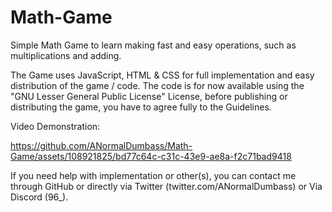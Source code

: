 # Math-Game
Simple Math Game to learn making fast and easy operations, such as multiplications and adding.

The Game uses JavaScript, HTML & CSS for full implementation and easy distribution of the game / code. The code is for now available using the "GNU Lesser General Public License" License, before publishing or distributing the game, you have to agree fully to the Guidelines.

 Video Demonstration: 

https://github.com/ANormalDumbass/Math-Game/assets/108921825/bd77c64c-c31c-43e9-ae8a-f2c71bad9418

If you need help with implementation or other(s), you can contact me through GitHub or directly via Twitter (twitter.com/ANormalDumbass) or Via Discord (96_).
